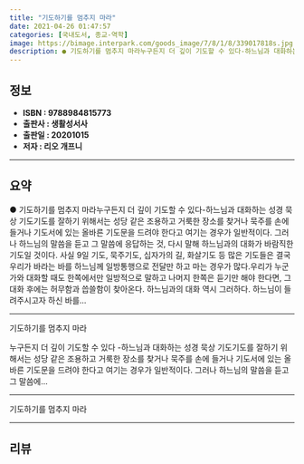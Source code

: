 ```yaml
---
title: "기도하기를 멈추지 마라"
date: 2021-04-26 01:47:57
categories: [국내도서, 종교-역학]
image: https://bimage.interpark.com/goods_image/7/8/1/8/339017818s.jpg
description: ● 기도하기를 멈추지 마라누구든지 더 깊이 기도할 수 있다-하느님과 대화하는 성경 묵상 기도기도를 잘하기 위해서는 성당 같은 조용하고 거룩한 장소를 찾거나 묵주를 손에 들거나 기도서에 있는 올바른 기도문을 드려야 한다고 여기는 경우가 일반적이다. 그러나 하느님의 말씀을 듣고 그 말씀에
---
```


## **정보**

- **ISBN : 9788984815773**
- **출판사 : 생활성서사**
- **출판일 : 20201015**
- **저자 : 리오 개프니**

------



## **요약**

●  기도하기를 멈추지 마라누구든지 더 깊이 기도할 수 있다-하느님과 대화하는 성경 묵상 기도기도를 잘하기 위해서는 성당 같은 조용하고 거룩한 장소를 찾거나 묵주를 손에 들거나 기도서에 있는 올바른 기도문을 드려야 한다고 여기는 경우가 일반적이다. 그러나 하느님의 말씀을 듣고 그 말씀에 응답하는 것, 다시 말해 하느님과의 대화가 바람직한 기도일 것이다. 사실 9일 기도, 묵주기도, 십자가의 길, 화살기도 등 많은 기도들은 결국 우리가 바라는 바를 하느님께 일방통행으로 전달만 하고 마는 경우가 많다.우리가 누군가와 대화할 때도 한쪽에서만 일방적으로 말하고 나머지 한쪽은 듣기만 해야 한다면, 그 대화 후에는 허무함과 씁쓸함이 찾아온다. 하느님과의 대화 역시 그러하다. 하느님이 들려주시고자 하신 바를...

------

기도하기를 멈추지 마라

누구든지 더 깊이 기도할 수 있다
-하느님과 대화하는 성경 묵상 기도기도를 잘하기 위해서는 성당 같은 조용하고 거룩한 장소를 찾거나 묵주를 손에 들거나 기도서에 있는 올바른 기도문을 드려야 한다고 여기는 경우가 일반적이다. 그러나 하느님의 말씀을 듣고 그 말씀에... 

------


기도하기를 멈추지 마라 

------


## **리뷰** 

